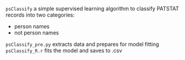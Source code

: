 `psClassify` 
a simple supervised learning algorithm to classify PATSTAT records into two categories:
- person names
- not person names

`psClassify_pre.py` extracts data and prepares for model fitting
`psClassify_R.r` fits the model and saves to .csv

